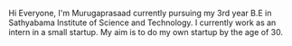 Hi Everyone, I'm Murugaprasaad currently pursuing my 3rd year B.E in Sathyabama Institute of Science and Technology. I currently work as an intern in a small startup.
My aim is to do my own startup by the age of 30.
